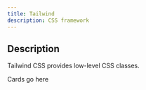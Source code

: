```yaml
---
title: Tailwind
description: CSS framework
---
```


## Description

Tailwind CSS provides low-level CSS classes.

Cards go here



